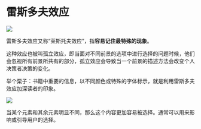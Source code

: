 # 雷斯多夫效应&#x20;

![](https://image.yunyingpai.com/wp/2021/11/EJtb3TJYBCriOmODULGG.png)

雷斯多夫效应又称“莱斯托夫效应”，指**容易记住最特殊的现象**。

这种效应也被叫孤立效应，即当面对不同前景的选项中进行选择的问题时候，他们会忽视所有前景所共有的部分，孤立效应会导致当一个前景的描述方法会改变个人决策者决策的变化。

举个栗子：书籍中重要的信息，以不同颜色或特殊的字体标示，就是利用雷斯多夫效应加深读者的印象。

![](https://image.yunyingpai.com/wp/2021/11/zKPBGQlUy5ewzXZEgDLH.png)

当某个元素和其余元素明显不同，那么这个内容更加容易被选择。通常可以用来影响或引导用户的选择。

